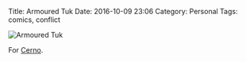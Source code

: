 Title: Armoured Tuk
Date: 2016-10-09 23:06
Category: Personal
Tags: comics, conflict

![Armoured Tuk]({filename}/images/armoured-tuk-indexed.png)

For [Cerno][1].

[1]: https://cerno.wordpress.com/2009/09/25/armoured-trishaw-book-banned/
